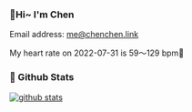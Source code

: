 ### 👋Hi~ I'm Chen

Email address: me@chenchen.link

My heart rate on 2022-07-31 is 59～129 bpm💖

### 🧐 Github Stats
[![github stats](https://github-readme-stats.vercel.app/api?username=z1cheng&show_icons=true&theme=default)](https://github.com/anuraghazra/github-readme-stats)
